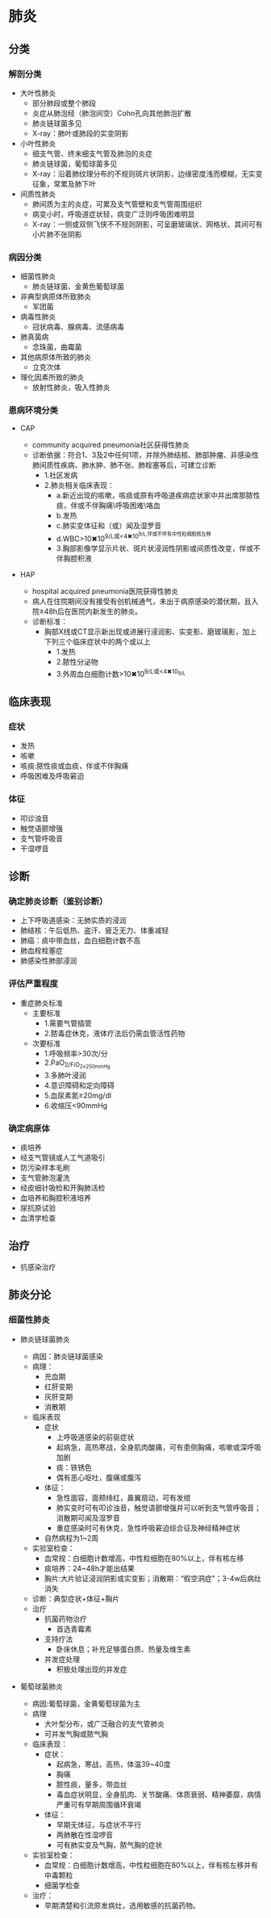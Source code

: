 # 肺炎
##  分类
### 解剖分类
- 大叶性肺炎
  - 部分肺段或整个肺段
  - 炎症从肺泡经（肺泡间空）Cohn孔向其他肺泡扩散
  - 肺炎链球菌多见
  - X-ray：肺叶或肺段的实变阴影
- 小叶性肺炎
  - 细支气管、终末细支气管及肺泡的炎症
  - 肺炎链球菌，葡萄球菌多见
  - X-ray：沿着肺纹理分布的不规则斑片状阴影，边缘密度浅而模糊，无实变征象，常累及肺下叶
- 间质性肺炎
  - 肺间质为主的炎症，可累及支气管壁和支气管周围组织
  - 病变小时，呼吸道症状轻，病变广泛则呼吸困难明显
  - X-ray：一侧或双侧飞侠不不规则阴影，可呈磨玻璃状、网格状、其间可有小片肺不张阴影
### 病因分类
- 细菌性肺炎
  - 肺炎链球菌、金黄色葡萄球菌
- 非典型病原体所致肺炎
  - 军团菌
- 病毒性肺炎
  - 冠状病毒、腺病毒、流感病毒
- 肺真菌病
  - 念珠菌，曲霉菌
- 其他病原体所致的肺炎
  - 立克次体
- 理化因素所致的肺炎
  - 放射性肺炎，吸入性肺炎
### 患病环境分类
- CAP
  - community acquired pneumonia社区获得性肺炎
  - 诊断依据：符合1、3及2中任何1项，并除外肺结核、肺部肿瘤、非感染性肺间质性疾病、肺水肿、肺不张、肺栓塞等后，可建立诊断
    - 1.社区发病
    - 2.肺炎相关临床表现：
      - a.新近出现的咳嗽，咳痰或原有呼吸道疾病症状家中并出席那脓性痰，伴或不伴胸痛\呼吸困难\咯血
      - b.发热
      - c.肺实变体征和（或）闻及湿罗音
      - d.WBC>10✖10<sup>9/L或<4✖10<sup>9/L,伴或不伴有中性粒细胞核左移
      - 3.胸部影像学显示片状、斑片状浸润性阴影或间质性改变，伴或不伴胸腔积液
  
- HAP
  - hospital acquired pneumonia医院获得性肺炎
  - 病人在住院期间没有接受有创机械通气，未出于病原感染的潜伏期，且入院≥48h后在医院内新发生的肺炎。
  - 诊断标准：
    - 胸部X线或CT显示新出现或进展行浸润影、实变影、磨玻璃影，加上下列三个临床症状中的两个或以上
      - 1.发热
      - 2.脓性分泌物
      - 3.外周血白细胞计数>10✖10<sup>9/L或<4✖10<sub>9/L
  
## 临床表现
### 症状
- 发热
- 咳嗽
- 咳痰:脓性痰或血痰，伴或不伴胸痛
- 呼吸困难及呼吸窘迫
### 体征
- 叩诊浊音
- 触觉语颤增强
- 支气管呼吸音
- 干湿啰音

## 诊断
### 确定肺炎诊断（鉴别诊断）
- 上下呼吸道感染：无肺实质的浸润
- 肺结核：午后低热、盗汗、疲乏无力、体重减轻
- 肺癌：痰中带血丝，血白细胞计数不高
- 肺血栓栓塞症
- 肺感染性肺部浸润
### 评估严重程度
  - 重症肺炎标准
    - 主要标准
      - 1.需要气管插管
      - 2.脓毒症休克，液体疗法后仍需血管活性药物
    - 次要标准
      - 1.呼吸频率>30次/分
      - 2.PaO<sub>2/FiO<sub>2≤250mmHg
      - 3.多肺叶浸润
      - 4.意识障碍和定向障碍
      - 5.血尿素氮≥20mg/dl
      - 6.收缩压<90mmHg
### 确定病原体
- 痰培养
- 经支气管镜或人工气道吸引
- 防污染样本毛刷
- 支气管肺泡灌洗
- 经皮细针吸检和开胸肺活检
- 血培养和胸腔积液培养
- 尿抗原试验
- 血清学检查

## 治疗
- 抗感染治疗

## 肺炎分论
### 细菌性肺炎
- 肺炎链球菌肺炎
  - 病因：肺炎链球菌感染
  - 病理：
    - 充血期
    - 红肝变期
    - 灰肝变期
    - 消散期
  - 临床表现
    - 症状
      - 上呼吸道感染的前驱症状
      - 起病急，高热寒战，全身肌肉酸痛，可有患侧胸痛，咳嗽或深呼吸加剧
      - 痰：铁锈色
      - 偶有恶心呕吐，腹痛或腹泻
    - 体征：
      - 急性面容，面颊绯红，鼻翼扇动，可有发绀
      - 肺实变时可有叩诊浊音，触觉语颤增强并可以听到支气管呼吸音；消散期可闻及湿罗音
      - 重症感染时可有休克，急性呼吸窘迫综合征及神经精神症状
    - 自然病程为1~2周
  - 实验室检查：
    - 血常规：白细胞计数增高，中性粒细胞在80%以上，伴有核左移
    - 痰培养：24~48h才能出结果
    - 胸片:大片验证浸润阴影或实变影；消散期：“假空洞症”；3-4w后病灶消失
  - 诊断：典型症状+体征+胸片
  - 治疗
    - 抗菌药物治疗
      - 首选青霉素
    - 支持疗法
      - 卧床休息；补充足够蛋白质、热量及维生素
    - 并发症处理
      - 积极处理出现的并发症

- 葡萄球菌肺炎
  - 病因:葡萄球菌，金黄葡萄球菌为主
  - 病理 
    - 大叶型分布，或广泛融合的支气管肺炎
    - 可并发气胸或脓气胸
  - 临床表现：
    - 症状：
      - 起病急，寒战，高热，体温39~40度
      - 胸痛
      - 脓性痰，量多，带血丝
      - 毒血症状明显，全身肌肉、关节酸痛、体质衰弱、精神萎靡，病情严重可有早期周围循环衰竭
    - 体征：
      - 早期无体征，与症状不平行
      - 两肺散在性湿啰音
      - 可有肺实变及气胸，脓气胸的症状
  - 实验室检查：
    - 血常规：白细胞计数增高，中性粒细胞在80%以上，伴有核左移并有中毒颗粒
    - 细菌学检查
  - 治疗：
    - 早期清楚和引流原发病灶，选用敏感的抗菌药物。
  

